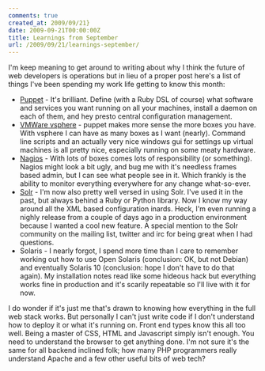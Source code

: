 ```yaml
---
comments: true
created_at: 2009/09/21}
date: 2009-09-21T00:00:00Z
title: Learnings from September
url: /2009/09/21/learnings-september/
---
```


I'm keep meaning to get around to writing about why I think the future of web developers is operations but in lieu of a proper post here's a list of things I've been spending my work life getting to know this month:

-   [Puppet](http://reductivelabs.com/products/puppet) - It's brilliant. Define (with a Ruby DSL of course) what software and services you want running on all your machines, install a daemon on each of them, and hey presto central configuration management.
-   [VMWare vsphere](http://www.vmware.com/products/vsphere/) - puppet makes more sense the more boxes you have. With vsphere I can have as many boxes as I want (nearly). Command line scripts and an actually very nice windows gui for settings up virtual machines is all pretty nice, especially running on some meaty hardware.
-   [Nagios](http://nagios.org/) - With lots of boxes comes lots of responsibility (or something). Nagios might look a bit ugly, and bug me with it's needless frames based admin, but I can see what people see in it. Which frankly is the ability to monitor everything everywhere for any change what-so-ever.
-   [Solr](http://lucene.apache.org/solr/) - I'm now also pretty well versed in using Solr. I've used it in the past, but always behind a Ruby or Python library. Now I know my way around all the XML based configuration inards. Heck, I'm even running a nighly release from a couple of days ago in a production environment because I wanted a cool new feature. A special mention to the Solr community on the mailing list, twitter and irc for being great when I had questions.
-   Solaris - I nearly forgot, I spend more time than I care to remember working out how to use Open Solaris (conclusion: OK, but not Debian) and eventually Solaris 10 (conclusion: hope I don't have to do that again). My installation notes read like some hideous hack but everything works fine in production and it's scarily repeatable so I'll live with it for now.

I do wonder if it's just me that's drawn to knowing how everything in the full web stack works. But personally I can't just write code if I don't understand how to deploy it or what it's running on. Front end types know this all too well. Being a master of CSS, HTML and Javascript simply isn't enough. You need to understand the browser to get anything done. I'm not sure it's the same for all backend inclined folk; how many PHP programmers really understand Apache and a few other useful bits of web tech?
